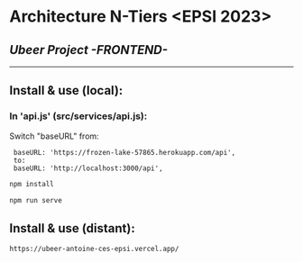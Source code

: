 # Architecture N-Tiers <EPSI 2023>
## _Ubeer Project -FRONTEND-_
-----------------------------------

## Install & use (local):

### In 'api.js' (src/services/api.js):
Switch "baseURL" from:

     baseURL: 'https://frozen-lake-57865.herokuapp.com/api',
     to:
     baseURL: 'http://localhost:3000/api', 
       
       
```sh
npm install

npm run serve
```

## Install & use (distant):

```sh
https://ubeer-antoine-ces-epsi.vercel.app/
```
